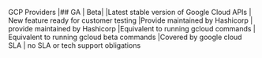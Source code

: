 GCP Providers
|## GA | Beta|
|Latest stable version of Google Cloud APIs | New feature ready for customer testing
|Provide maintained by Hashicorp | provide maintained by Hashicorp
|Equivalent to running gcloud commands | Equivalent to running gcloud beta commands
|Covered by google cloud SLA | no SLA or tech support obligations